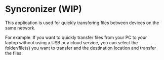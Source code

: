 # Syncronizer (WIP)

This application is used for quickly transfering files between devices on the same network.


For example: If you want to quickly transfer files from your PC to your laptop without using a USB or a cloud service, you can select the folder/file(s) you want to transfer 
and the destination location and transfer the files.

